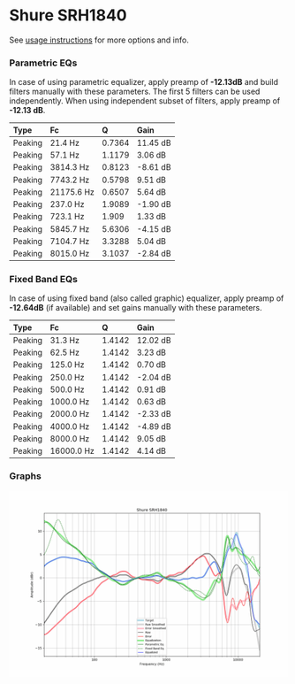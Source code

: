 # Shure SRH1840
See [usage instructions](https://github.com/jaakkopasanen/AutoEq#usage) for more options and info.

### Parametric EQs
In case of using parametric equalizer, apply preamp of **-12.13dB** and build filters manually
with these parameters. The first 5 filters can be used independently.
When using independent subset of filters, apply preamp of **-12.13 dB**.

| Type    | Fc         |      Q | Gain     |
|:--------|:-----------|:-------|:---------|
| Peaking | 21.4 Hz    | 0.7364 | 11.45 dB |
| Peaking | 57.1 Hz    | 1.1179 | 3.06 dB  |
| Peaking | 3814.3 Hz  | 0.8123 | -8.61 dB |
| Peaking | 7743.2 Hz  | 0.5798 | 9.51 dB  |
| Peaking | 21175.6 Hz | 0.6507 | 5.64 dB  |
| Peaking | 237.0 Hz   | 1.9089 | -1.90 dB |
| Peaking | 723.1 Hz   | 1.909  | 1.33 dB  |
| Peaking | 5845.7 Hz  | 5.6306 | -4.15 dB |
| Peaking | 7104.7 Hz  | 3.3288 | 5.04 dB  |
| Peaking | 8015.0 Hz  | 3.1037 | -2.84 dB |

### Fixed Band EQs
In case of using fixed band (also called graphic) equalizer, apply preamp of **-12.64dB**
(if available) and set gains manually with these parameters.

| Type    | Fc         |      Q | Gain     |
|:--------|:-----------|:-------|:---------|
| Peaking | 31.3 Hz    | 1.4142 | 12.02 dB |
| Peaking | 62.5 Hz    | 1.4142 | 3.23 dB  |
| Peaking | 125.0 Hz   | 1.4142 | 0.70 dB  |
| Peaking | 250.0 Hz   | 1.4142 | -2.04 dB |
| Peaking | 500.0 Hz   | 1.4142 | 0.91 dB  |
| Peaking | 1000.0 Hz  | 1.4142 | 0.63 dB  |
| Peaking | 2000.0 Hz  | 1.4142 | -2.33 dB |
| Peaking | 4000.0 Hz  | 1.4142 | -4.89 dB |
| Peaking | 8000.0 Hz  | 1.4142 | 9.05 dB  |
| Peaking | 16000.0 Hz | 1.4142 | 4.14 dB  |

### Graphs
![](./Shure%20SRH1840.png)
